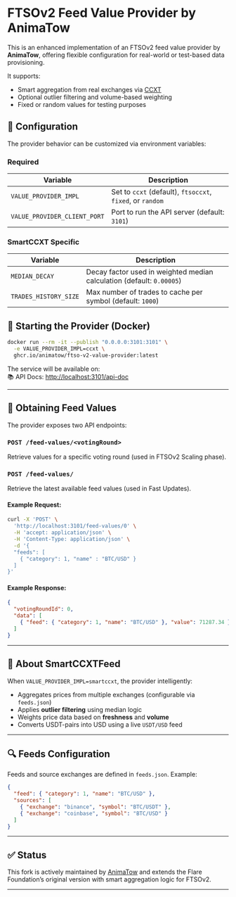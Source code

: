 # FTSOv2 Feed Value Provider by AnimaTow

This is an enhanced implementation of an FTSOv2 feed value provider by **AnimaTow**, offering flexible configuration for real-world or test-based data provisioning.

It supports:
- Smart aggregation from real exchanges via [CCXT](https://ccxt.readthedocs.io/)
- Optional outlier filtering and volume-based weighting
- Fixed or random values for testing purposes

## 🔧 Configuration

The provider behavior can be customized via environment variables:

### Required

| Variable               | Description                                               |
|------------------------|-----------------------------------------------------------|
| `VALUE_PROVIDER_IMPL`  | Set to `ccxt` (default), `ftsoccxt`, `fixed`, or `random` |
| `VALUE_PROVIDER_CLIENT_PORT` | Port to run the API server (default: `3101`)              |

### SmartCCXT Specific

| Variable                      | Description                                                                 |
|-------------------------------|-----------------------------------------------------------------------------|
| `MEDIAN_DECAY`                | Decay factor used in weighted median calculation (default: `0.00005`)      |
| `TRADES_HISTORY_SIZE`         | Max number of trades to cache per symbol (default: `1000`)                 |

## 🚀 Starting the Provider (Docker)

```bash
docker run --rm -it --publish "0.0.0.0:3101:3101" \
  -e VALUE_PROVIDER_IMPL=ccxt \
  ghcr.io/animatow/ftso-v2-value-provider:latest
```

The service will be available on:  
📚 API Docs: [http://localhost:3101/api-doc](http://localhost:3101/api-doc)

---

## 📡 Obtaining Feed Values

The provider exposes two API endpoints:

### `POST /feed-values/<votingRound>`

Retrieve values for a specific voting round (used in FTSOv2 Scaling phase).

### `POST /feed-values/`

Retrieve the latest available feed values (used in Fast Updates).

#### Example Request:

```bash
curl -X 'POST' \
  'http://localhost:3101/feed-values/0' \
  -H 'accept: application/json' \
  -H 'Content-Type: application/json' \
  -d '{
  "feeds": [
    { "category": 1, "name" : "BTC/USD" }
  ]
}'
```

#### Example Response:

```json
{
  "votingRoundId": 0,
  "data": [
    { "feed": { "category": 1, "name": "BTC/USD" }, "value": 71287.34 }
  ]
}
```

---

## 🧠 About SmartCCXTFeed

When `VALUE_PROVIDER_IMPL=smartccxt`, the provider intelligently:

- Aggregates prices from multiple exchanges (configurable via `feeds.json`)
- Applies **outlier filtering** using median logic
- Weights price data based on **freshness** and **volume**
- Converts USDT-pairs into USD using a live `USDT/USD` feed

---

## 🔍 Feeds Configuration

Feeds and source exchanges are defined in `feeds.json`. Example:

```json
{
  "feed": { "category": 1, "name": "BTC/USD" },
  "sources": [
    { "exchange": "binance", "symbol": "BTC/USDT" },
    { "exchange": "coinbase", "symbol": "BTC/USD" }
  ]
}
```

---

## ✅ Status

This fork is actively maintained by [AnimaTow](https://github.com/AnimaTow) and extends the Flare Foundation’s original version with smart aggregation logic for FTSOv2.

---
